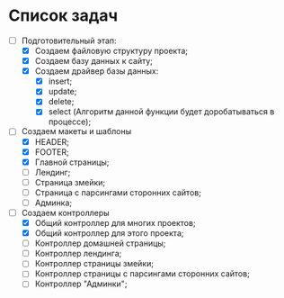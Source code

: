 Список задач 
============
- [ ] Подготовительный этап:
    - [X] Создаем файловую структуру проекта; 
    - [X] Создаем базу данных к сайту;
    - [X] Создаем драйвер базы данных:
        - [X] insert;
        - [X] update;
        - [X] delete;
        - [X] select (Алгоритм данной функции будет доробатываться в процессе);
    
- [ ] Создаем макеты и шаблоны
   - [X] HEADER;
   - [X] FOOTER;
   - [X] Главной страницы;
   - [ ] Лендинг;
   - [ ] Страница змейки;
   - [ ] Страница с парсингами сторонних сайтов;
   - [ ] Админка;
 - [ ] Создаем контроллеры
    - [X] Общий контроллер для многих проектов;
    - [X] Общий контроллер для этого проекта;
    - [ ] Контроллер домашней страницы;
    - [ ] Контроллер лендинга;
    - [ ] Контроллер страницы змейки;
    - [ ] Контроллер страницы с парсингами сторонних сайтов;
    - [ ] Контроллер "Админки";
